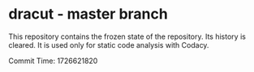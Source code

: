 # dracut - master branch

This repository contains the frozen state of the repository.
Its history is cleared. It is used only for static code
analysis with Codacy.

Commit Time: 1726621820